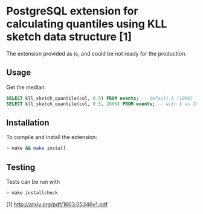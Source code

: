 # PostgreSQL extension for calculating quantiles using KLL sketch data structure [1]

The extension provided as is, and could be not ready for the production.

## Usage

Get the median:

```sql
SELECT kll_sketch_quantile(col, 0.5) FROM events; -- default k (1000)
SELECT kll_sketch_quantile(col, 0.5, 2000) FROM events; -- with k as 2000
```

## Installation

To compile and install the extension:

```bash
> make && make install
```

## Testing

Tests can be run with

```bash
> make installcheck
```

[1] http://arxiv.org/pdf/1603.05346v1.pdf
